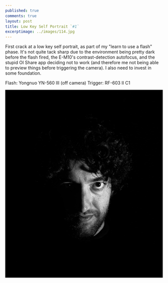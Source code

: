 ```yaml
---
published: true
comments: true
layout: post
title: Low Key Self Portrait `#1` 
excerptimage: ../images/114.jpg
---
```


First crack at a low key self portrait, as part of my "learn to use a flash" phase. It's not quite tack sharp due to the environment being pretty dark before the flash fired, the E-M10's contrast-detection autofocus, and the stupid OI Share app deciding not to work (and therefore me not being able to preview things before triggering the camera). I also need to invest in some foundation. 

Flash: Yongnuo YN-560 III (off camera)
Trigger: RF-603 II C1

[![Image 114/365	25mm	f/13	ISO100	1/160](../images/114.jpg)](https://www.flickr.com/photos/tmadhavan/17292385101/)
